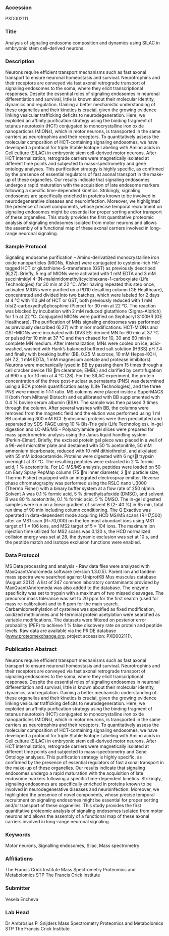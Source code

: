 ### Accession
PXD002111

### Title
Analysis of signaling endosome composition and dynamics using SILAC in embryonic stem cell-derived neurons

### Description
Neurons require efficient transport mechanisms such as fast axonal transport to ensure neuronal homeostasis and survival. Neurotrophins and their receptors are conveyed via fast axonal retrograde transport of signaling endosomes to the soma, where they elicit transcriptional responses. Despite the essential roles of signaling endosomes in neuronal differentiation and survival, little is known about their molecular identity, dynamics and regulation. Gaining a better mechanistic understanding of these organelles and their kinetics is crucial, given the growing evidence linking vesicular trafficking deficits to neurodegeneration. Here, we exploited an affinity purification strategy using the binding fragment of tetanus neurotoxin (HCT) conjugated to monocrystalline iron oxide nanoparticles (MIONs), which in motor neurons, is transported in the same carriers as neurotrophins and their receptors. To quantitatively assess the molecular composition of HCT-containing signaling endosomes, we have developed a protocol for triple Stable Isotope Labeling with Amino acids in Cell culture (SILAC) in embryonic stem cell-derived motor neurons. After HCT internalization, retrograde carriers were magnetically isolated at different time points and subjected to mass-spectrometry and gene ontology analyses. This purification strategy is highly specific, as confirmed by the presence of essential regulators of fast axonal transport in the make-up of these organelles. Our results indicate that signaling endosomes undergo a rapid maturation with the acquisition of late endosome markers following a specific time-dependent kinetics. Strikingly, signaling endosomes are specifically enriched in proteins known to be involved in neurodegenerative diseases and neuroinfection. Moreover, we highlighted the presence of novel components, whose precise temporal recruitment on signaling endosomes might be essential for proper sorting and/or transport of these organelles. This study provides the first quantitative proteomic analysis of signaling endosomes isolated from motor neurons and allows the assembly of a functional map of these axonal carriers involved in long-range neuronal signaling.

### Sample Protocol
Signaling endosome purification – Amino-derivatized monocrystalline iron oxide nanoparticles (MIONs, Kisker) were conjugated to cysteine-rich HA-tagged HCT or glutathione-S-transferase (GST) as previously described (6,27). Briefly, 5 mg of MIONs were activated with 1 mM EDTA and 3 mM succinimidyl 4-(N-maleimidomethyl)cyclohexane-1-carboxylate (Life Technologies) for 30 min at 22 °C. After having repeated this step once, activated MIONs were purified on a PD10 desalting column (GE Healthcare), concentrated and divided into two batches, which were labeled for 2 days at 4 °C with 110 µM  of HCT or GST, both previously reduced with 1 mM tris(2-carboxyethyl)phosphine (Pierce) for 30 min at 22 °C. The reaction was blocked by incubation with 2 mM reduced glutathione (Sigma-Aldrich) for 1 h at 22 °C. Conjugated MIONs were purified on Sephacryl S100HR (GE Healthcare).  The purification of MNs signaling endosomes was performed as previously described (6,27) with minor modifications. HCT-MIONs and GST-MIONs were incubated with DIV3 ES-derived MN for 60 min at 37 °C or pulsed for 10 min at 37 °C and then chased for 10, 30 and 60 min in complete MN medium. After internalization, MNs were cooled on ice, acid-washed, washed with Hank’s balanced buffered salt solution (HBSS) pH 7.4 and finally with breaking buffer (BB, 0.25 M sucrose, 10 mM Hepes-KOH, pH 7.2, 1 mM EDTA, 1 mM magnesium acetate and protease inhibitors). Neurons were mechanically lysed in BB by passing them 15 times through a cell cracker device (18 m clearance; EMBL) and clarified by centrifugation at 690 x g for 10 min at 4 °C (28).  For the SILAC experiment, the protein concentration of the three post-nuclear supernatants (PNS) was determined using a BCA protein quantification assay (Life Technologies), and the three PNS were mixed in 1:1:1 ratio. MS columns were placed inside a SuperMACS II (both from Miltenyi Biotech) and equilibrated with BB supplemented with 0.4 % bovine serum albumin (BSA). The sample was then passed 3 times through the column. After several washes with BB, the columns were removed from the magnetic field and the elution was performed using 1 ml BB containing 300 mM KCl. Endosomal proteins were then precipitated and separated by SDS-PAGE using 10 % Bis-Tris gels (Life Technologies).  In-gel digestion and LC-MS/MS – Polyacrylamide gel slices were prepared for mass spectrometric analysis using the Janus liquid handling system (Perkin-Elmer). Briefly, the excised protein gel piece was placed in a well of a 96-well microtiter plate and destained with 50 % acetonitrile, 50 mM ammonium bicarbonate, reduced with 10 mM dithiothreitol, and alkylated with 55 mM iodoacetamide. Proteins were digested with 6 ng/l trypsin overnight at 37 °C. The resulting peptides were extracted in 2 % formic acid, 1 % acetonitrile. For LC-MS/MS analysis, peptides were loaded on 50 cm Easy Spray PepMap column (75 m inner diameter, 2 m particle size, Thermo Fisher) equipped with an integrated electrospray emitter. Reverse phase chromatography was performed using the RSLC nano U3000 (Thermo Fisher) with a binary buffer system at a flow rate of 250 nl/min. Solvent A was 0.1 % formic acid, 5 % dimethylsufoxide (DMSO), and solvent B was 80 % acetonitrile, 0.1 % formic acid, 5 % DMSO. The in-gel digested samples were run on a linear gradient of solvent B (2- 40 %) in 65 min, total run time of 90 min including column conditioning. The Q Exactive was operated in data-dependent mode acquiring HCD MS/MS scans (R=17,500) after an MS1 scan (R=70,000) on the ten most abundant ions using MS1 target of 1 × 106 ions, and MS2 target of 5 × 104 ions. The maximum ion injection time utilized for MS2 scans was 0.120 s, the HCD normalized collision energy was set at 28, the dynamic exclusion was set at 10 s, and the peptide match and isotope exclusion functions were enabled.

### Data Protocol
MS Data processing and analysis - Raw data files were analyzed with MaxQuant/Andromeda software (version 1.3.0.5). Parent ion and tandem mass spectra were searched against UniprotKB Mus musculus database (August 2012). A list of 247 common laboratory contaminants provided by MaxQuant/Andromeda was also added to the database. The enzyme specificity was set to trypsin with a maximum of two missed cleavages. The precursor mass tolerance was set to 20 ppm for the first search (used for mass re-calibration) and to 6 ppm for the main search. Carbamidomethylation of cysteines was specified as fixed modification, oxidized methionines and N-terminal protein acetylation were searched as variable modifications. The datasets were filtered on posterior error probability (PEP) to achieve 1 % false discovery rate on protein and peptide levels. Raw data are available via the PRIDE database (www.proteomexchange.org, project accession: PXD002111).

### Publication Abstract
Neurons require efficient transport mechanisms such as fast axonal transport to ensure neuronal homeostasis and survival. Neurotrophins and their receptors are conveyed via fast axonal retrograde transport of signaling endosomes to the soma, where they elicit transcriptional responses. Despite the essential roles of signaling endosomes in neuronal differentiation and survival, little is known about their molecular identity, dynamics, and regulation. Gaining a better mechanistic understanding of these organelles and their kinetics is crucial, given the growing evidence linking vesicular trafficking deficits to neurodegeneration. Here, we exploited an affinity purification strategy using the binding fragment of tetanus neurotoxin (HCT) conjugated to monocrystalline iron oxide nanoparticles (MIONs), which in motor neurons, is transported in the same carriers as neurotrophins and their receptors. To quantitatively assess the molecular composition of HCT-containing signaling endosomes, we have developed a protocol for triple Stable Isotope Labeling with Amino acids in Cell culture (SILAC) in embryonic stem cell-derived motor neurons. After HCT internalization, retrograde carriers were magnetically isolated at different time points and subjected to mass-spectrometry and Gene Ontology analyses. This purification strategy is highly specific, as confirmed by the presence of essential regulators of fast axonal transport in the make-up of these organelles. Our results indicate that signaling endosomes undergo a rapid maturation with the acquisition of late endosome markers following a specific time-dependent kinetics. Strikingly, signaling endosomes are specifically enriched in proteins known to be involved in neurodegenerative diseases and neuroinfection. Moreover, we highlighted the presence of novel components, whose precise temporal recruitment on signaling endosomes might be essential for proper sorting and/or transport of these organelles. This study provides the first quantitative proteomic analysis of signaling endosomes isolated from motor neurons and allows the assembly of a functional map of these axonal carriers involved in long-range neuronal signaling.

### Keywords
Motor neurons, Signalling endosomes, Silac, Mass spectrometry

### Affiliations
The Francis Crick Institute
Mass Spectrometry Proteomics and Metabolomics STP The Francis Crick Institute

### Submitter
Vesela Encheva

### Lab Head
Dr Ambrosius P. Snijders
Mass Spectrometry Proteomics and Metabolomics STP The Francis Crick Institute


